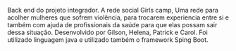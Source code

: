Back end do projeto integrador. A rede social Girls camp, Uma rede para acolher mulheres que sofrem violência, para trocarem experiencia entre si e também com ajuda de profissionais da saúde para que elas possam sair dessa situação. Desenvolvido por Gilson, Helena, Patrick e Carol. Foi utilizado linguagem java e utilizado também o framework Sping Boot.                                             
